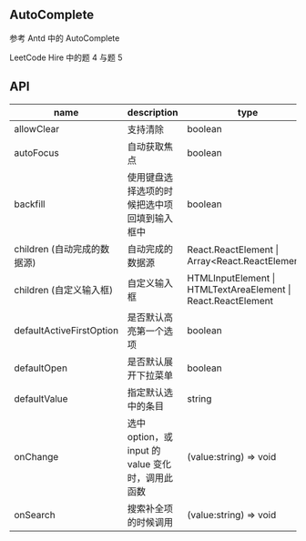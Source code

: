 ## AutoComplete

参考 Antd 中的 AutoComplete

LeetCode Hire 中的题 4 与题 5

## API

| name                        | description                                       | type                                                                      | default    | done |
| --------------------------- | ------------------------------------------------- | ------------------------------------------------------------------------- | ---------- | ---- |
| allowClear                  | 支持清除                                          | boolean                                                                   | false      | ✔    |
| autoFocus                   | 自动获取焦点                                      | boolean                                                                   | false      | ✔    |
| backfill                    | 使用键盘选择选项的时候把选中项回填到输入框中      | boolean                                                                   | false      | ❌   |
| children (自动完成的数据源) | 自动完成的数据源                                  | React.ReactElement<OptionProps> \| Array<React.ReactElement<OptionProps>> | -          | ❌   |
| children (自定义输入框)     | 自定义输入框                                      | HTMLInputElement \| HTMLTextAreaElement \| React.ReactElement<InputProps> | \<input /> | ✔    |
| defaultActiveFirstOption    | 是否默认高亮第一个选项                            | boolean                                                                   | true       | ✔    |
| defaultOpen                 | 是否默认展开下拉菜单                              | boolean                                                                   | -          | ✔    |
| defaultValue                | 指定默认选中的条目                                | string                                                                    | -          | ✔    |
| onChange                    | 选中 option，或 input 的 value 变化时，调用此函数 | (value:string) => void                                                    | -          | ✔    |
| onSearch                    | 搜索补全项的时候调用                              | (value:string) => void                                                    | -          | ✔    |

